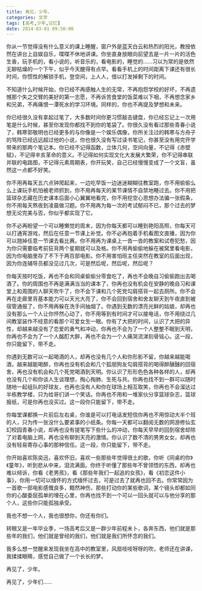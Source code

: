 ```yaml
---
title: 再见，少年。
categories: 文学
tags: [高考,少年,记忆]
date: 2014-03-01 09:50:00
---
```


你从一节觉得没有什么意义的课上睡醒，窗户外是蓝天白云和热烈的阳光，教授依然在讲台上自娱自乐，喋喋不休地讲课。你坐直身放眼向前望去是一片一片的活色生香，玩手机的，看小说的，听音乐的，看电影的，睡觉的……习以为常的是依然无聊枯燥的一个下午，似乎今天醒得有点早。看看手机上的时间距离下课还有很长时间，你惯性的解锁手机，登空间，上人人，借以打发掉剩下的时间。

不知道什么时候开始，你已经不再感触人生的无常，不再抱怨学校的好坏，不再遗憾那个失之交臂的美好的第一志愿，不再诉苦食堂的饭菜难以下咽，不再想念家乡和兄弟，不再痛恨一潭死水的学习环境。同样的，你也不再提及梦想和未来。

你已经很久没有拿起过笔了，大多数时间你更习惯敲击键盘，你已经忘记上一次用笔是什么时候，甚至你发现你都找不到你的笔袋了。你很久没有看过那些青春小说了，韩寒郭敬明也已经更多的与你像是一个娱乐偶像，你所关注过的韩寒与方舟子的骂阵已经远远超过他的小说，你也很久没有写过读书笔记，你甚至没有用完开学带来的那两个笔记本。你已经不记得函数，立体几何，空间向量，不记得《赤壁赋》，不记得辛亥革命的意义。不记得如何实现文化大发展大繁荣，你不记得串联并联的电路图，不记得元素周期表，你开玩笑，自己已经慢慢变成了一个文盲，虽然这一点都不好笑。

你不用再每天五六点钟爬起来，一边吃早饭一边迷迷糊糊往教室跑，你不用偷偷么么上课玩手机怕被老师抓到，你不用再每天的某节课情不自禁地睡过去。你不用把篮球杂志藏在历史课本后面小心翼翼地看完，你不用挖空心思想办法骗一张假条，你不用每天熬夜到凌晨做习题。你不用再为每一次的考试郁闷不已，那个过去的梦想无论完美与否，你似乎都实现了它。

你不必再盼望一个可以睡懒觉的周末，因为你每天都可以睡到艳阳高照，你每天可以打通宵游戏，然后在任意一节课上补觉。你不必再抱着手机看图文直播，因为你可以翘掉任意一节课去看比赛。你不用再为课桌上一沓一沓的教案和试卷犯愁，因为你只需要临考前狂背两个星期就可以及格。你不用再偷偷地躲在被窝里看电影，因为你电脑里存了不下于两百部电影。你不用害怕班主任突然在教室的后面出现，因为你连辅导员都没见过几次，可是然后呢，然后呢，然后呢？

你每天按时吃饭，再也不会和同桌偷偷分零食吃了，再也不会晚自习偷偷跑出去喝酒了。你的周围也不再是满满当当的课本了，你再也没有机会在安静的晚自习和课堂上和周围的人聊天吹牛了，你不会下课和几个死党勾肩搭背一起去厕所。你不会再在走廊里背基本能力可以天光大亮了，你不会回到宿舍和舍友聊天到午夜直到被宿管通报了，你不用再躲在洗手间抽烟了。你遇到无数的漂亮光鲜的姑娘，却再也没有那么一个人让你怦然心动了，你不用等到有时间才可以接电话，你不用绕过几间教室装作不经意的看那个可爱女生一眼。你有了大把的时间，认识了大把的异性，却越来越没有了恋爱的勇气和冲动，你再也不会为了一个人整整不眠到天明，你再也不会为了一个人酩酊大醉，再也不会为一个人痛哭流涕刻骨铭心。这一段，你只能留下，带不走。

你遇到无数可以一起喝酒的人，却再也没有几个人和你形影不留，你越来越能喝酒，越来越能喝醉，你再也没有机会和几个狐朋狗友勾肩搭背的喝得醉醺醺的回宿舍，再也没有机会和几个死党喝酒到天明。你认识了形形色色各种各样的人，却再也没有几个和你谈人生谈理想，掏心掏肺、生死与共。你再也找不到一群可以随时随地一起组队的好球友，也再也没有人和你在球场上相互取笑，你再也不会溜达过半栋教学楼，只为给哥们讲一个笑话。你再也不用和一堆家伙分享篮球杂志，篮球报纸，可是你再也没买过。这一段你只能留下，带不走。

你每堂课都换一片前后左右桌，你谁是可以打电话发短信你再也不用惊动大半个班的人，只为传一张没什么要紧事的小纸条。你每一天都可以翻阅无数的网游修仙玄幻校园青春小说，却再也没有提笔写下些什么的冲动，你每天早早的回到宿舍却除了对着电脑上网，再也没有聊到天亮的激情。你认识了数不清的男男女女，却再也没有轻易寄存心事的那种信任。这一段，你只能留下，带不走。

你开始喜欢陈奕迅，喜欢怀旧，喜欢一些那些年觉得很土的歌，你听《同桌的你》《童年》，听到悲从中来，泪流满面。你终于听懂了那些年不曾领悟的东西，却再也难以倾诉，你看《老男孩》，看《那些年我们一起追的女孩》，看《初恋这件小事》，你用一切可以缅怀的方式缅怀过去，可是过去了就再也回不去。你常常因为一首歌一部电影感慨良多，黯然神伤，那些打动你的某些歌词，某个镜头却都如同你的心酸委屈孤单的埋在心里，你再也找不到一个可以一回头就可以与他分享的那个人，这些你只能孤独承受。

我也不想一个人，我也很想你，你还有你们。

转眼又是一年毕业季，一场高考后又是一群少年前程未卜，各奔东西，他们就是那些年的我们，他们就是曾经的我们，他们就是我们所怀念的我们。

我多么想一觉醒来发现我坐在高中的教室里，风扇吱吱呀呀的吹，老师还在讲课，我揉揉眼睛，感觉自己做了一个长长的梦。

再见了，少年。

再见了，少年们……

